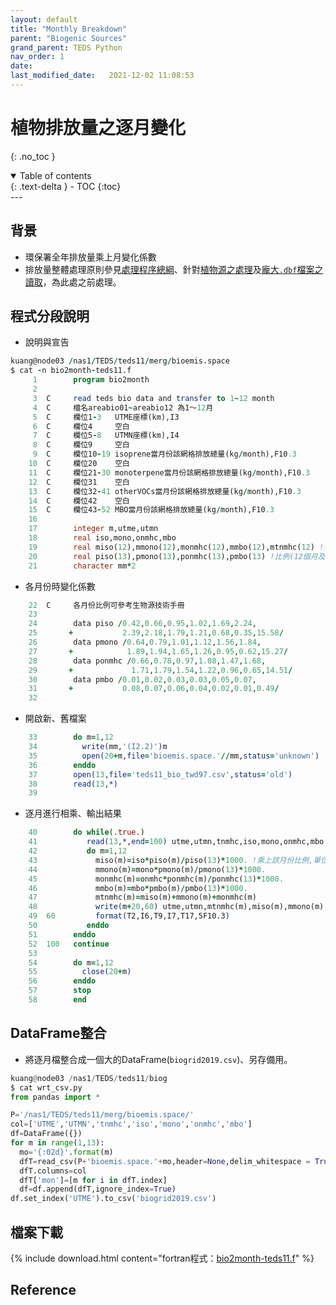 ```yaml
---
layout: default
title: "Monthly Breakdown"
parent: "Biogenic Sources"
grand_parent: TEDS Python
nav_order: 1
date:               
last_modified_date:   2021-12-02 11:08:53
---
```


# 植物排放量之逐月變化
{: .no_toc }

<details open markdown="block">
  <summary>
    Table of contents
  </summary>
  {: .text-delta }
- TOC
{:toc}
</details>
---

## 背景
- 環保署全年排放量乘上月變化係數
- 排放量整體處理原則參見[處理程序總綱](https://sinotec2.github.io/Focus-on-Air-Quality/EmsProc/#處理程序總綱)、針對[植物源之處理](https://sinotec2.github.io/Focus-on-Air-Quality/EmisProc/biog/)及[龐大`.dbf`檔案之讀取](https://sinotec2.github.io/Focus-on-Air-Quality/EmisProc/dbf2csv.py/)，為此處之前處理。  

## 程式分段說明
- 說明與宣告

```fortran
kuang@node03 /nas1/TEDS/teds11/merg/bioemis.space
$ cat -n bio2month-teds11.f
     1        program bio2month
     2
     3  C     read teds bio data and transfer to 1~12 month
     4  C     檔名areabio01~areabio12 為1～12月
     5  C     欄位1-3   UTME座標(km),I3
     6  C     欄位4     空白
     7  C     欄位5-8   UTMN座標(km),I4
     8  C     欄位9     空白
     9  C     欄位10-19 isoprene當月份該網格排放總量(kg/month),F10.3
    10  C     欄位20    空白
    11  C     欄位21-30 monoterpene當月份該網格排放總量(kg/month),F10.3
    12  C     欄位31    空白
    13  C     欄位32-41 otherVOCs當月份該網格排放總量(kg/month),F10.3
    14  C     欄位42    空白
    15  C     欄位43-52 MBO當月份該網格排放總量(kg/month),F10.3
    16
    17        integer m,utme,utmn
    18        real iso,mono,onmhc,mbo
    19        real miso(12),mmono(12),monmhc(12),mmbo(12),mtnmhc(12) !各月數值
    20        real piso(13),pmono(13),ponmhc(13),pmbo(13) !比例(12個月及全年)
    21        character mm*2
```
- 各月份時變化係數
```fortran
    22  C     各月份比例可參考生物源技術手冊
    23
    24        data piso /0.42,0.66,0.95,1.02,1.69,2.24,
    25       +           2.39,2.18,1.79,1.21,0.68,0.35,15.58/
    26        data pmono /0.64,0.79,1.01,1.12,1.56,1.84,
    27       +            1.89,1.94,1.65,1.26,0.95,0.62,15.27/
    28        data ponmhc /0.66,0.78,0.97,1.08,1.47,1.68,
    29       +             1.71,1.79,1.54,1.22,0.96,0.65,14.51/
    30        data pmbo /0.01,0.02,0.03,0.03,0.05,0.07,
    31       +           0.08,0.07,0.06,0.04,0.02,0.01,0.49/
    32
```
- 開啟新、舊檔案

```fortran
    33        do m=1,12
    34          write(mm,'(I2.2)')m
    35          open(20+m,file='bioemis.space.'//mm,status='unknown')
    36        enddo
    37        open(13,file='teds11_bio_twd97.csv',status='old')
    38        read(13,*)
    39
```
- 逐月進行相乘、輸出結果

```fortran
    40        do while(.true.)
    41           read(13,*,end=100) utme,utmn,tnmhc,iso,mono,onmhc,mbo
    42           do m=1,12
    43             miso(m)=iso*piso(m)/piso(13)*1000. !乘上該月份比例,單位換算kg
    44             mmono(m)=mono*pmono(m)/pmono(13)*1000.
    45             monmhc(m)=onmhc*ponmhc(m)/ponmhc(13)*1000.
    46             mmbo(m)=mbo*pmbo(m)/pmbo(13)*1000.
    47             mtnmhc(m)=miso(m)+mmono(m)+monmhc(m)
    48             write(m+20,60) utme,utmn,mtnmhc(m),miso(m),mmono(m),monmhc(m),mmbo(m)
    49  60         format(T2,I6,T9,I7,T17,5F10.3)
    50           enddo
    51        enddo
    52  100   continue
    53
    54        do m=1,12
    55          close(20+m)
    56        enddo
    57        stop
    58        end
```

## DataFrame整合
- 將逐月檔整合成一個大的DataFrame(`biogrid2019.csv`)、另存備用。

```python
kuang@node03 /nas1/TEDS/teds11/biog
$ cat wrt_csv.py
from pandas import *

P='/nas1/TEDS/teds11/merg/bioemis.space/'
col=['UTME','UTMN','tnmhc','iso','mono','onmhc','mbo']
df=DataFrame({})
for m in range(1,13):
  mo='{:02d}'.format(m)
  dfT=read_csv(P+'bioemis.space.'+mo,header=None,delim_whitespace = True)
  dfT.columns=col
  dfT['mon']=[m for i in dfT.index]
  df=df.append(dfT,ignore_index=True)
df.set_index('UTME').to_csv('biogrid2019.csv')
```

## 檔案下載

{% include download.html content="fortran程式：[bio2month-teds11.f](https://github.com/sinotec2/Focus-on-Air-Quality/blob/main/EmisProc/biog/bio2month-teds11.f)" %}

## Reference
